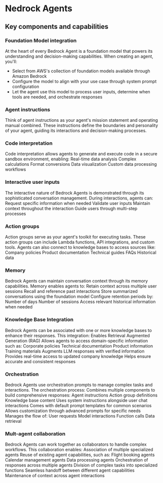 # Nedrock Agents

## Key components and capabilities
### Foundation Model integration
At the heart of every Bedrock Agent is a foundation model that powers its understanding and decision-making capabilities. When creating an agent, you'll:
- Select from AWS's collection of foundation models available through Amazon Bedrock
- Configure the model to align with your use case through system prompt configuration
- Let the agent use this model to process user inputs, determine when tools are needed, and orchestrate responses
### Agent instructions
Think of agent instructions as your agent's mission statement and operating manual combined. These instructions define the boundaries and personality of your agent, guiding its interactions and decision-making processes.
### Code interpretation
Code interpretation allows agents to generate and execute code in a secure sandbox environment, enabling:
Real-time data analysis
Complex calculations
Format conversions
Data visualization
Custom data processing workflows
### Interactive user inputs
The interactive nature of Bedrock Agents is demonstrated through its sophisticated conversation management. During interactions, agents can:
Request specific information when needed
Validate user inputs
Maintain context throughout the interaction
Guide users through multi-step processes
### Action groups
Action groups serve as your agent's toolkit for executing tasks. These action groups can include Lambda functions, API integrations, and custom tools. Agents can also connect to knowledge bases to access sources like:
Company policies
Product documentation
Technical guides
FAQs
Historical data
### Memory
Bedrock Agents can maintain conversation context through its memory capabilities. Memory enables agents to:
Retain context across multiple user sessions
Recall and reference past interactions
Store summarized conversations using the foundation model
Configure retention periods by:
Number of days
Number of sessions
Access relevant historical information when needed
### Knowledge Base Integration
Bedrock Agents can be associated with one or more knowledge bases to enhance their responses. This integration:
Enables Retrieval Augmented Generation (RAG)
Allows agents to access domain-specific information such as:
Corporate policies
Technical documentation
Product information
Training materials
Augments LLM responses with verified information
Provides real-time access to updated company knowledge
Helps ensure accurate and consistent responses
### Orchestration
Bedrock Agents use orchestration prompts to manage complex tasks and interactions. The orchestration process:
Combines multiple components to build comprehensive responses:
Agent instructions
Action group definitions
Knowledge base content
Uses system instructions alongside user chat interactions
Comes with default prompt templates for common scenarios
Allows customization through advanced prompts for specific needs
Manages the flow of:
User requests
Model interactions
Function calls
Data retrieval
### Mult-agent collaboration
Bedrock Agents can work together as collaborators to handle complex workflows. This collaboration enables:
Association of multiple specialized agents
Reuse of existing agent capabilities, such as:
Flight booking agents
Calendar management agents
Data processing agents
Orchestration of responses across multiple agents
Division of complex tasks into specialized functions
Seamless handoff between different agent capabilities
Maintenance of context across agent interactions
